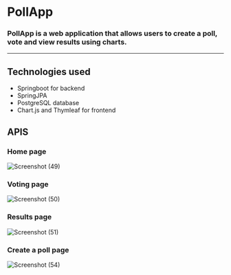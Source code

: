 # PollApp
### PollApp is a web application that allows users to create a poll, vote and view results using charts.
---
## Technologies used
  - Springboot for backend
  - SpringJPA 
  - PostgreSQL database
  - Chart.js and Thymleaf for frontend

## APIS
### Home page
![Screenshot (49)](https://user-images.githubusercontent.com/81359755/169096417-7802cc71-7aca-4984-86c8-8065e1ba36d6.png)
### Voting page
![Screenshot (50)](https://user-images.githubusercontent.com/81359755/169096734-3e124c7f-5519-41d8-912d-5d0cb8f42e1d.png)
### Results page
![Screenshot (51)](https://user-images.githubusercontent.com/81359755/169097746-2add75b2-c497-4101-9ad7-476e541989d0.png)

### Create a poll page 
![Screenshot (54)](https://user-images.githubusercontent.com/81359755/169097858-1a902e22-b587-474c-8fab-5da9a34fa566.png)
